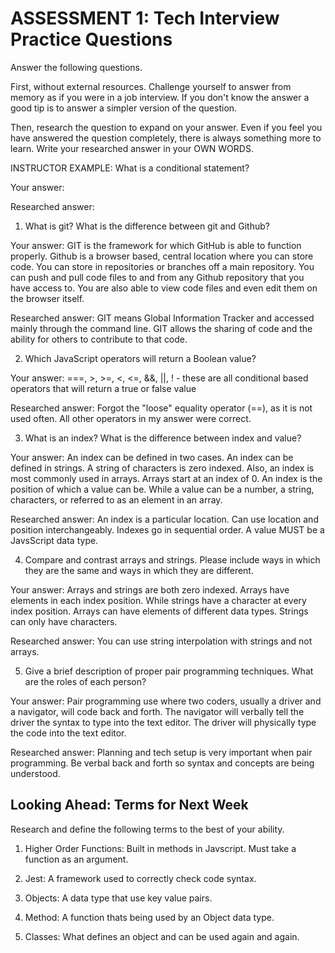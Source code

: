 # ASSESSMENT 1: Tech Interview Practice Questions

Answer the following questions.

First, without external resources. Challenge yourself to answer from memory as if you were in a job interview. If you don't know the answer a good tip is to answer a simpler version of the question.

Then, research the question to expand on your answer. Even if you feel you have answered the question completely, there is always something more to learn. Write your researched answer in your OWN WORDS.

INSTRUCTOR EXAMPLE: What is a conditional statement?

Your answer:

Researched answer:

1. What is git? What is the difference between git and Github?

Your answer: GIT is the framework for which GitHub is able to function properly. Github is a browser based, central location where you can store code. You can store in repositories or branches off a main repository. You can push and pull code files to and from any Github repository that you have access to. You are also able to view code files and even edit them on the browser itself. 

Researched answer: GIT means Global Information Tracker and accessed mainly through the command line. GIT allows the sharing of code and the ability for others to contribute to that code. 

2. Which JavaScript operators will return a Boolean value?

Your answer: ===, >, >=, <, <=, &&, ||, ! - these are all conditional based operators that will return a true or false value

Researched answer: Forgot the "loose" equality operator (==), as it is not used often. All other operators in my answer were correct. 

3. What is an index? What is the difference between index and value?

Your answer: An index can be defined in two cases. An index can be defined in strings. A string of characters is zero indexed. Also, an index is most commonly used in arrays. Arrays start at an index of 0. An index is the position of which a value can be. While a value can be a number, a string, characters, or referred to as an element in an array. 

Researched answer: An index is a particular location. Can use location and position interchangeably. Indexes go in sequential order. A value MUST be a JavsScript data type. 

4. Compare and contrast arrays and strings. Please include ways in which they are the same and ways in which they are different.

Your answer: Arrays and strings are both zero indexed. Arrays have elements in each index position. While strings have a character at every index position. Arrays can have elements of different data types. Strings can only have characters. 

Researched answer: You can use string interpolation with strings and not arrays. 

5. Give a brief description of proper pair programming techniques. What are the roles of each person?

Your answer: Pair programming use where two coders, usually a driver and a navigator, will code back and forth. The navigator will verbally tell the driver the syntax to type into the text editor. The driver will physically type the code into the text editor. 

Researched answer: Planning and tech setup is very important when pair programming. Be verbal back and forth so syntax and concepts are being understood. 

## Looking Ahead: Terms for Next Week

Research and define the following terms to the best of your ability.

1. Higher Order Functions: Built in methods in Javscript. Must take a function as an argument. 

2. Jest: A framework used to correctly check code syntax. 

3. Objects: A data type that use key value pairs. 

4. Method: A function thats being used by an Object data type. 

5. Classes: What defines an object and can be used again and again. 
